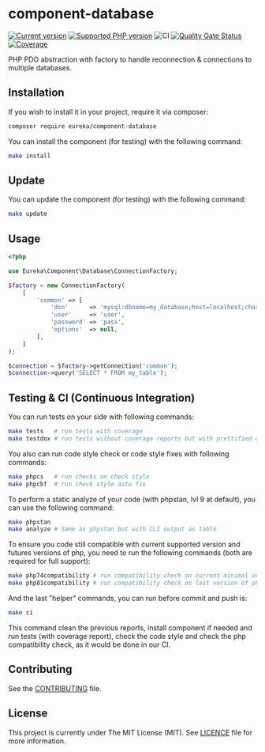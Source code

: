 # component-database

[![Current version](https://img.shields.io/packagist/v/eureka/component-database.svg?logo=composer)](https://packagist.org/packages/eureka/component-database)
[![Supported PHP version](https://img.shields.io/static/v1?logo=php&label=PHP&message=7.4|8.0|8.1&color=777bb4)](https://packagist.org/packages/eureka/component-database)
![CI](https://github.com/eureka-framework/component-database/workflows/CI/badge.svg)
[![Quality Gate Status](https://sonarcloud.io/api/project_badges/measure?project=eureka-framework_component-database&metric=alert_status)](https://sonarcloud.io/dashboard?id=eureka-framework_component-database)
[![Coverage](https://sonarcloud.io/api/project_badges/measure?project=eureka-framework_component-database&metric=coverage)](https://sonarcloud.io/dashboard?id=eureka-framework_component-database)


PHP PDO abstraction with factory to handle reconnection & connections to multiple databases.

## Installation

If you wish to install it in your project, require it via composer:

```bash
composer require eureka/component-database
```

You can install the component (for testing) with the following command:
```bash
make install
```

## Update

You can update the component (for testing) with the following command:
```bash
make update
```

## Usage
```php
<?php

use Eureka\Component\Database\ConnectionFactory;

$factory = new ConnectionFactory(
    [
        'common' => [
            'dsn'      => 'mysql:dbname=my_database;host=localhost;charset=UTF8',
            'user'     => 'user',
            'password' => 'pass',
            'options'  => null,
        ],
    ]
);

$connection = $factory->getConnection('common');
$connection->query('SELECT * FROM my_table');
```

## Testing & CI (Continuous Integration)

You can run tests on your side with following commands:
```bash
make tests   # run tests with coverage
make testdox # run tests without coverage reports but with prettified output
```

You also can run code style check or code style fixes with following commands:
```bash
make phpcs   # run checks on check style
make phpcbf  # run check style auto fix
```

To perform a static analyze of your code (with phpstan, lvl 9 at default), you can use the following command:
```bash
make phpstan
make analyze # Same as phpstan but with CLI output as table
```

To ensure you code still compatible with current supported version and futures versions of php, you need to
run the following commands (both are required for full support):
```bash
make php74compatibility # run compatibility check on current minimal version of php we support
make php81compatibility # run compatibility check on last version of php we will support in future
```

And the last "helper" commands, you can run before commit and push is:
```bash
make ci
```
This command clean the previous reports, install component if needed and run tests (with coverage report),
check the code style and check the php compatibility check, as it would be done in our CI.

## Contributing

See the [CONTRIBUTING](CONTRIBUTING.md) file.

## License

This project is currently under The MIT License (MIT). See [LICENCE](LICENSE) file for more information.
